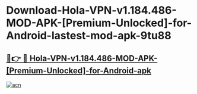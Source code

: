 # Download-Hola-VPN-v1.184.486-MOD-APK-[Premium-Unlocked]-for-Android-lastest-mod-apk-9tu88

<h2><a href="https://apkcomod.com?title=Hola-VPN-v1.184.486-MOD-APK-[Premium-Unlocked]-for-Android">🔗👉 🔴 Hola-VPN-v1.184.486-MOD-APK-[Premium-Unlocked]-for-Android-apk </a></h2>

[![acn](https://github.com/user-attachments/assets/0f9c940e-d8b0-45ae-aac7-cd30a18b3e1c)](https://apkcomod.com?title=Hola-VPN-v1.184.486-MOD-APK-[Premium-Unlocked]-for-Android)
